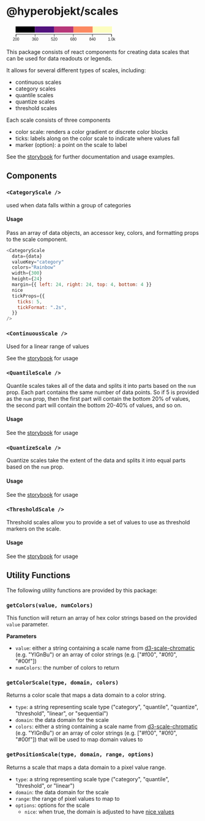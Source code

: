 # @hyperobjekt/scales

<svg class="jss6" width="300" height="24"><g transform="translate(24 4)"><rect x="0" y="0" height="16" width="50.400000000000006" style="fill: rgb(0, 0, 4);"></rect><rect x="50.400000000000006" y="0" height="16" width="50.400000000000006" style="fill: rgb(81, 18, 124);"></rect><rect x="100.80000000000001" y="0" height="16" width="50.39999999999999" style="fill: rgb(183, 55, 121);"></rect><rect x="151.2" y="0" height="16" width="50.40000000000002" style="fill: rgb(252, 137, 97);"></rect><rect x="201.60000000000002" y="0" height="16" width="50.39999999999999" style="fill: rgb(252, 253, 191);"></rect></g></svg>  
<svg width="300" viewBox="0,0,300,24"><g transform="translate(24 0.5)" fill="none" font-size="10" font-family="sans-serif" text-anchor="middle"><path class="domain" stroke="currentColor" d="M1,6V0H251V6"></path><g class="tick" opacity="1" transform="translate(1,0)"><line stroke="currentColor" y2="6"></line><text fill="currentColor" y="9" dy="0.71em">200</text></g><g class="tick" opacity="1" transform="translate(51,0)"><line stroke="currentColor" y2="6"></line><text fill="currentColor" y="9" dy="0.71em">360</text></g><g class="tick" opacity="1" transform="translate(101,0)"><line stroke="currentColor" y2="6"></line><text fill="currentColor" y="9" dy="0.71em">520</text></g><g class="tick" opacity="1" transform="translate(151,0)"><line stroke="currentColor" y2="6"></line><text fill="currentColor" y="9" dy="0.71em">680</text></g><g class="tick" opacity="1" transform="translate(201,0)"><line stroke="currentColor" y2="6"></line><text fill="currentColor" y="9" dy="0.71em">840</text></g><g class="tick" opacity="1" transform="translate(251,0)"><line stroke="currentColor" y2="6"></line><text fill="currentColor" y="9" dy="0.71em">1.0k</text></g></g></svg>

This package consists of react components for creating data scales that can be used for data readouts or legends.

It allows for several different types of scales, including:

- continuous scales
- category scales
- quantile scales
- quantize scales
- threshold scales

Each scale consists of three components

- color scale: renders a color gradient or discrete color blocks
- ticks: labels along on the color scale to indicate where values fall
- marker (option): a point on the scale to label

See the [storybook](https://hyperobjekt.github.io/core/?path=/story/visualization-scales--continuous) for further documentation and usage examples.

## Components

### `<CategoryScale />`

used when data falls within a group of categories

#### Usage

Pass an array of data objects, an accessor key, colors, and formatting props to the scale component.

```js
<CategoryScale
  data={data}
  valueKey="category"
  colors="Rainbow"
  width={300}
  height={24}
  margin={{ left: 24, right: 24, top: 4, bottom: 4 }}
  nice
  tickProps={{
    ticks: 5,
    tickFormat: ".2s",
  }}
/>
```

### `<ContinuousScale />`

Used for a linear range of values

See the [storybook](https://hyperobjekt.github.io/core/?path=/story/visualization-scales--continuous) for usage

### `<QuantileScale />`

Quantile scales takes all of the data and splits it into parts based on the `num` prop. Each part contains the same number of data points. So if 5 is provided as the `num` prop, then the first part will contain the bottom 20% of values, the second part will contain the bottom 20-40% of values, and so on.

#### Usage

See the [storybook](https://hyperobjekt.github.io/core/?path=/story/visualization-scales--quantile) for usage

### `<QuantizeScale />`

Quantize scales take the extent of the data and splits it into equal parts based on the `num` prop.

#### Usage

See the [storybook](https://hyperobjekt.github.io/core/?path=/story/visualization-scales--quantize) for usage

### `<ThresholdScale />`

Threshold scales allow you to provide a set of values to use as threshold markers on the scale.

#### Usage

See the [storybook](https://hyperobjekt.github.io/core/?path=/story/visualization-scales--threshold) for usage

## Utility Functions

The following utility functions are provided by this package:

### `getColors(value, numColors)`

This function will return an array of hex color strings based on the provided `value` parameter.

**Parameters**

- `value`: either a string containing a scale name from [d3-scale-chromatic](https://observablehq.com/@d3/color-schemes) (e.g. "YlGnBu") or an array of color strings (e.g. ["#f00", "#0f0", "#00f"])
- `numColors`: the number of colors to return

### `getColorScale(type, domain, colors)`

Returns a color scale that maps a data domain to a color string.

- `type`: a string representing scale type ("category", "quantile", "quantize", "threshold", "linear", or "sequential")
- `domain`: the data domain for the scale
- `colors`: either a string containing a scale name from [d3-scale-chromatic](https://observablehq.com/@d3/color-schemes) (e.g. "YlGnBu") or an array of color strings (e.g. ["#f00", "#0f0", "#00f"]) that will be used to map domain values to

### `getPositionScale(type, domain, range, options)`

Returns a scale that maps a data domain to a pixel value range.

- `type`: a string representing scale type ("category", "quantile", "threshold", or "linear")
- `domain`: the data domain for the scale
- `range`: the range of pixel values to map to
- `options`: options for the scale
  - `nice`: when true, the domain is adjusted to have [nice values](https://github.com/d3/d3-scale#continuous_nice)
